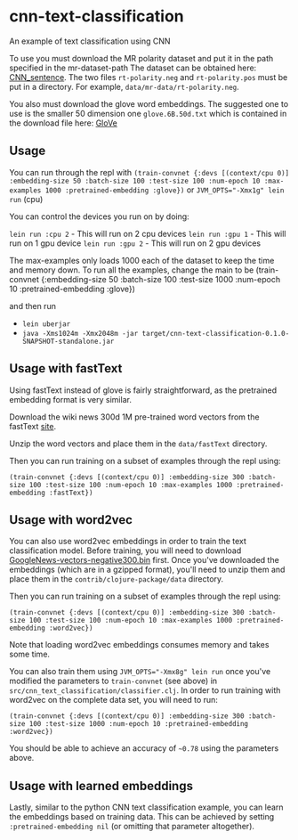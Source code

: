 <!--- Licensed to the Apache Software Foundation (ASF) under one -->
<!--- or more contributor license agreements.  See the NOTICE file -->
<!--- distributed with this work for additional information -->
<!--- regarding copyright ownership.  The ASF licenses this file -->
<!--- to you under the Apache License, Version 2.0 (the -->
<!--- "License"); you may not use this file except in compliance -->
<!--- with the License.  You may obtain a copy of the License at -->

<!---   http://www.apache.org/licenses/LICENSE-2.0 -->

<!--- Unless required by applicable law or agreed to in writing, -->
<!--- software distributed under the License is distributed on an -->
<!--- "AS IS" BASIS, WITHOUT WARRANTIES OR CONDITIONS OF ANY -->
<!--- KIND, either express or implied.  See the License for the -->
<!--- specific language governing permissions and limitations -->
<!--- under the License. -->

# cnn-text-classification

An example of text classification using CNN

To use you must download the MR polarity dataset and put it in the path specified in the mr-dataset-path
The dataset can be obtained here: [CNN_sentence](https://github.com/yoonkim/CNN_sentence). The two files `rt-polarity.neg`
and `rt-polarity.pos` must be put in a directory. For example, `data/mr-data/rt-polarity.neg`.

You also must download the glove word embeddings. The suggested one to use is the smaller 50 dimension one
`glove.6B.50d.txt` which is contained in the download file here: [GloVe](https://nlp.stanford.edu/projects/glove/)

## Usage

You can run through the repl with
`(train-convnet {:devs [(context/cpu 0)] :embedding-size 50 :batch-size 100 :test-size 100 :num-epoch 10 :max-examples 1000 :pretrained-embedding :glove})`
or
`JVM_OPTS="-Xmx1g" lein run` (cpu)

You can control the devices you run on by doing:

`lein run :cpu 2` - This will run on 2 cpu devices
`lein run :gpu 1` - This will run on 1 gpu device
`lein run :gpu 2` - This will run on 2 gpu devices


The max-examples only loads 1000 each of the dataset to keep the time and memory down. To run all the examples,
change the main to be (train-convnet {:embedding-size 50 :batch-size 100 :test-size 1000 :num-epoch 10 :pretrained-embedding :glove})

and then run

- `lein uberjar`
- `java -Xms1024m -Xmx2048m -jar target/cnn-text-classification-0.1.0-SNAPSHOT-standalone.jar`

## Usage with fastText

Using fastText instead of glove is fairly straightforward, as the pretrained embedding format is very similar.

Download the wiki news 300d 1M pre-trained word vectors from the fastText [site](https://fasttext.cc/docs/en/english-vectors.html).

Unzip the word vectors and place them in the `data/fastText` directory.

Then you can run training on a subset of examples through the repl using:
```
(train-convnet {:devs [(context/cpu 0)] :embedding-size 300 :batch-size 100 :test-size 100 :num-epoch 10 :max-examples 1000 :pretrained-embedding :fastText})
```

## Usage with word2vec

You can also use word2vec embeddings in order to train the text classification model.
Before training, you will need to download [GoogleNews-vectors-negative300.bin](https://drive.google.com/file/d/0B7XkCwpI5KDYNlNUTTlSS21pQmM/edit?usp=sharing) first.
Once you've downloaded the embeddings (which are in a gzipped format),
you'll need to unzip them and place them in the `contrib/clojure-package/data` directory.

Then you can run training on a subset of examples through the repl using:
```
(train-convnet {:devs [(context/cpu 0)] :embedding-size 300 :batch-size 100 :test-size 100 :num-epoch 10 :max-examples 1000 :pretrained-embedding :word2vec})
```
Note that loading word2vec embeddings consumes memory and takes some time.

You can also train them using `JVM_OPTS="-Xmx8g" lein run` once you've modified
the parameters to `train-convnet` (see above) in `src/cnn_text_classification/classifier.clj`.
In order to run training with word2vec on the complete data set, you will need to run:
```
(train-convnet {:devs [(context/cpu 0)] :embedding-size 300 :batch-size 100 :test-size 1000 :num-epoch 10 :pretrained-embedding :word2vec})
```
You should be able to achieve an accuracy of `~0.78` using the parameters above.

## Usage with learned embeddings

Lastly, similar to the python CNN text classification example, you can learn the embeddings based on training data.
This can be achieved by setting `:pretrained-embedding nil` (or omitting that parameter altogether).
